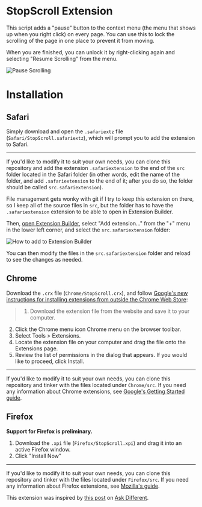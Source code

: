 # StopScroll Extension
This script adds a "pause" button to the context menu (the menu that shows up when you right click) on every page. You can use this to lock the scrolling of the page in one place to prevent it from moving.

When you are finished, you can unlock it by right-clicking again and selecting "Resume Scrolling" from the menu.

![Pause Scrolling](http://i.stack.imgur.com/RdDeF.png)

# Installation
## Safari
Simply download and open the `.safariextz` file (`Safari/StopScroll.safariextz`), which will prompt you to add the extension to Safari.

---

If you'd like to modify it to suit your own needs, you can clone this repository and add the extension `.safariextension` to the end of the `src` folder located in the Safari folder (in other words, edit the name of the folder, and add `.safariextension` to the end of it; after you do so, the folder should be called `src.safariextension`).

File management gets wonky with git if I try to keep this extension on there, so I keep all of the source files in `src`, but the folder has to have the `.safariextension` extension to be able to open in Extension Builder.

Then, [open Extension Builder](https://developer.apple.com/library/safari/documentation/Tools/Conceptual/SafariExtensionGuide/UsingExtensionBuilder/UsingExtensionBuilder.html), select "Add extension..." from the "+" menu in the lower left corner, and select the `src.safariextension` folder:

![How to add to Extension Builder](http://i.stack.imgur.com/MfihG.gif)

You can then modify the files in the `src.safariextension` folder and reload to see the changes as needed.

## Chrome
Download the `.crx` file (`Chrome/StopScroll.crx`), and follow [Google's new instructions for installing extensions from outside the Chrome Web Store](https://support.google.com/chrome_webstore/answer/2664769?p=crx_warning&rd=1):

> 1. Download the extension file from the website and save it to your computer.
2. Click the Chrome menu icon Chrome menu on the browser toolbar.
3. Select Tools > Extensions.
4. Locate the extension file on your computer and drag the file onto the Extensions page.
5. Review the list of permissions in the dialog that appears. If you would like to proceed, click Install.

---
If you'd like to modify it to suit your own needs, you can clone this repository and tinker with the files located under `Chrome/src`. If you need any information about Chrome extensions, see [Google's Getting Started guide](https://developer.chrome.com/extensions/getstarted).

## Firefox
**Support for Firefox is preliminary.**

1. Download the `.xpi` file (`Firefox/StopScroll.xpi`) and drag it into an active Firefox window. 
2. Click "Install Now"

---
If you'd like to modify it to suit your own needs, you can clone this repository and tinker with the files located under `Firefox/src`. If you need any information about Firefox extensions, see [Mozilla's guide](https://developer.mozilla.org/en-US/docs/Building_an_Extension).

This extension was inspired by [this post](http://apple.stackexchange.com/questions/170021/how-to-disable-the-scrolling-on-osx-safari) on [Ask Different](http://apple.stackexchange.com).
